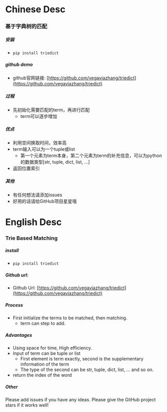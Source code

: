 # Chinese Desc
### 基于字典树的匹配
##### 安装
* `pip install triedict`
##### github demo 
* github官网链接: [https://github.com/vegaviazhang/triedict](https://github.com/vegaviazhang/triedict)

##### 过程
* 先初始化需要匹配的term，再进行匹配
  * term可以逐步增加

##### 优点
* 利用空间换取时间，效率高
* term输入可以为一个tuple或list
  * 第一个元素为term本身，第二个元素为term的补充信息，可以为python的数据类型\[str, tuple, dict, list, ...]
* 返回位置索引
##### 其他
* 有任何想法请添加issues
* 好用的话请给GitHub项目星星哦



# English Desc
### Trie Based Matching
##### install
* `pip install triedict`
##### Github url: 
* Github Url: [https://github.com/vegaviazhang/triedict](https://github.com/vegaviazhang/triedict)

##### Process
* First initialize the terms to be matched, then matching.
  * term can step to add.

##### Advantages
* Using space for time, High efficiency.
* Input of term can be tuple or list
  * First element is term exactly, second is the supplementary information of the term
  * The type of the second can be str, tuple, dict, list, ... and so on.
* return the index of the word

##### Other
Please add issues if you have any ideas.
Please give the GitHub project stars if it works well!

